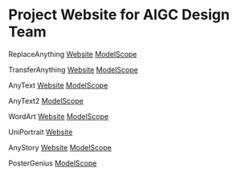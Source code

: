 # Project Website for AIGC Design Team

ReplaceAnything
[Website](https://aigcdesigngroup.github.io/replace-anything) [ModelScope](https://modelscope.cn/studios/iic/ReplaceAnything)

TransferAnything
[Website](https://aigcdesigngroup.github.io/transfer-anything) [ModelScope](https://modelscope.cn/studios/iic/TransferAnything)

AnyText
[Website](https://aigcdesigngroup.github.io/homepage_anytext/) [ModelScope](https://modelscope.cn/studios/iic/studio_anytext)

AnyText2
[ModelScope](https://modelscope.cn/studios/iic/studio_anytext2)

WordArt
[Website](https://aigcdesigngroup.github.io/wordart.home/) [ModelScope](https://modelscope.cn/studios/WordArt/WordArt)

UniPortrait
[Website](https://aigcdesigngroup.github.io/UniPortrait-Page/) 

AnyStory
[Website](https://aigcdesigngroup.github.io/AnyStory/) [ModelScope](https://modelscope.cn/studios/iic/AnyStory)

PosterGenius
[ModelScope](https://modelscope.cn/studios/iic/PosterGenius)
